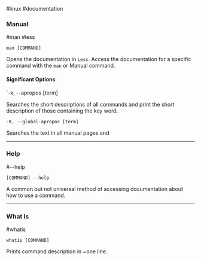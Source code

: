 #linux #documentation
### Manual
#man #less

`man [COMMAND]`

Opens the documentation in `Less`. Access the documentation for a specific command with the `man` or Manual command.

#### Significant Options

`-k, --apropos [term]

Searches the short descriptions of all commands and print the short description of those containing the key word.

`-K, --global-apropos [term]`

Searches the text in all manual pages and 

---
### Help
#--help

`[COMMAND] --help`

A common but not universal method of accessing documentation about how to use a command.

---
### What Is
#whatis

`whatis [COMMAND]`

Prints command description in ~one line.